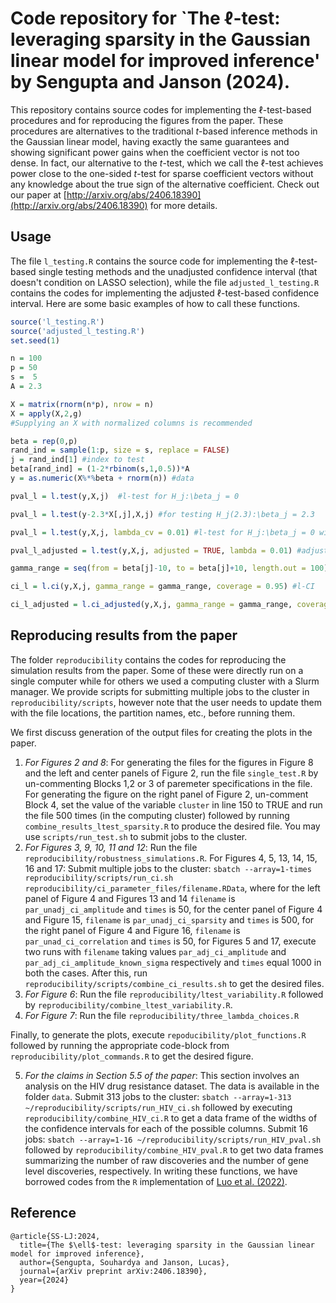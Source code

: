 # Code repository for `The $\ell$-test: leveraging sparsity in the Gaussian linear model for improved inference' by Sengupta and Janson (2024).
This repository contains source codes for implementing the $\ell$-test-based procedures and for reproducing the figures from the paper. These procedures are alternatives to the traditional $t$-based inference
methods in the Gaussian linear model, having exactly the same guarantees and showing significant power gains when the coefficient vector is not too dense. In fact, our alternative to the $t$-test, which we
call the $\ell$-test achieves power close to the one-sided $t$-test for sparse coefficient vectors without any knowledge about the true sign of the alternative coefficient. Check out our
paper at [http://arxiv.org/abs/2406.18390](http://arxiv.org/abs/2406.18390) for more details. 

## Usage
The file `l_testing.R` contains the source code for implementing the $\ell$-test-based single testing methods and the unadjusted confidence interval (that doesn't condition on LASSO selection),
while the file `adjusted_l_testing.R` contains the codes for implementing the adjusted $\ell$-test-based confidence interval. Here are some basic examples of how to call these
functions.

```R
source('l_testing.R')
source('adjusted_l_testing.R')
set.seed(1)

n = 100
p = 50
s =  5
A = 2.3

X = matrix(rnorm(n*p), nrow = n)
X = apply(X,2,g)
#Supplying an X with normalized columns is recommended

beta = rep(0,p)
rand_ind = sample(1:p, size = s, replace = FALSE)
j = rand_ind[1]	#index to test
beta[rand_ind] = (1-2*rbinom(s,1,0.5))*A
y = as.numeric(X%*%beta + rnorm(n)) #data

pval_l = l.test(y,X,j)	#l-test for H_j:\beta_j = 0

pval_l = l.test(y-2.3*X[,j],X,j) #for testing H_j(2.3):\beta_j = 2.3

pval_l = l.test(y,X,j, lambda_cv = 0.01) #l-test for H_j:\beta_j = 0 with a supplied lambda for cross-validation

pval_l_adjusted = l.test(y,X,j, adjusted = TRUE, lambda = 0.01) #adjusted l-test for H_j:\beta_j = 0 valid conditionally on LASSO selection using penalty 0.01, and the penalty for the test statistic chosen using cross-validation	

gamma_range = seq(from = beta[j]-10, to = beta[j]+10, length.out = 100) #the grid of \gamma values to test on

ci_l = l.ci(y,X,j, gamma_range = gamma_range, coverage = 0.95) #l-CI

ci_l_adjusted = l.ci_adjusted(y,X,j, gamma_range = gamma_range, coverage = 0.95, lambda = 0.01) #post-selection l-CI for \beta_j valid conditionally on LASSO with penalty 0.01 selecting the coefficient

```

## Reproducing results from the paper
The folder `reproducibility` contains the codes for reproducing the simulation results from the paper. Some of these were directly run on a single computer while for others we used a computing cluster with a Slurm manager.
We provide scripts for submitting multiple jobs to the cluster in `reproducibility/scripts`, however note that the user needs to update them with the file locations, the partition names, etc., before running them.

We first discuss generation of the output files for creating the plots in the paper.
1. _For Figures 2 and 8_: For generating the files for the figures in Figure 8 and the left and center panels of Figure 2, run the file `single_test.R` by un-commenting Blocks 1,2 or 3 of paremeter specifications in the file.
   For generating the figure on the right panel of Figure 2, un-comment Block 4, set the value of the variable `cluster` in line 150 to TRUE and run the file 500 times (in the computing cluster) followed by running `combine_results_ltest_sparsity.R` to produce the desired
   file. You may use `scripts/run_test.sh` to submit jobs to the cluster.
2. _For Figures 3, 9, 10, 11 and 12_: Run the file `reproducibility/robustness_simulations.R`.
   For Figures 4, 5, 13, 14, 15, 16 and 17: Submit multiple jobs to the cluster: `sbatch --array=1-times reproducibility/scripts/run_ci.sh reproducibility/ci_parameter_files/filename.RData`, where
   for the left panel of Figure 4 and Figures 13 and 14 `filename` is `par_unadj_ci_amplitude` and `times` is 50, for the center panel of Figure 4 and Figure 15, `filename` is `par_unadj_ci_sparsity` and `times` is 500,
   for the right panel of Figure 4 and Figure 16, `filename` is `par_unad_ci_correlation` and `times` is 50, for Figures 5 and 17, execute two runs with `filename` taking values `par_adj_ci_amplitude` and
   `par_adj_ci_amplitude_known_sigma` respectively and `times` equal 1000 in both the cases. After this, run `reproducibility/scripts/combine_ci_results.sh` to get the desired files.
3. _For Figure 6_: Run the file `reproducibility/ltest_variability.R` followed by `reproducibility/combine_ltest_variability.R`.
4. _For Figure 7_: Run the file `reproducibility/three_lambda_choices.R`

Finally, to generate the plots, execute `repoducibility/plot_functions.R` followed by running the appropriate code-block from `reproducibility/plot_commands.R` to get the desired figure.

5. _For the claims in Section 5.5 of the paper_: This section involves an analysis on the HIV drug resistance dataset. The data is available in the folder `data`. Submit 313 jobs to the cluster:  `sbatch --array=1-313 ~/reproducibility/scripts/run_HIV_ci.sh` followed by executing `reproducibility/combine_HIV_ci.R` to get a data frame of the widths of the confidence intervals for each of the possible columns. Submit 16 jobs: `sbatch --array=1-16 ~/reproducibility/scripts/run_HIV_pval.sh` followed by `reproducibility/combine_HIV_pval.R` to get two data frames summarizing the number of raw discoveries and the number of gene level discoveries, respectively. In writing these functions, we have borrowed codes from the `R` implementation of [Luo et al. (2022)](https://arxiv.org/pdf/2208.09542).

## Reference
```
@article{SS-LJ:2024,
  title={The $\ell$-test: leveraging sparsity in the Gaussian linear model for improved inference},
  author={Sengupta, Souhardya and Janson, Lucas},
  journal={arXiv preprint arXiv:2406.18390},
  year={2024}
}
```
